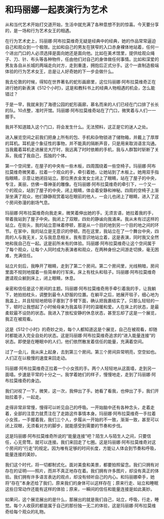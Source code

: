 # 和玛丽娜一起表演行为艺术

从和当代艺术开始打交道开始，生活中就充满了各种意想不到的惊喜。今天要分享的，是一场和行为艺术女王的相遇。 

在行为艺术史上，玛丽娜·阿布拉莫维奇无疑是经典中的经典，她的作品常常逼迫自己和观众到一个极限。比如和自己的男友在狭窄的入口赤身裸体地站着，任何一个进出门口的人必须选择是面向她还是面向他。比如在美术馆里，提供给观众绳子、刀、针、布头等各种物件，任由他们对自己的身体做任何事情。比如和深爱的男友各自从长城的两端走向对方，走到重逢，拥抱后正式分手。这个一直制造极端体验的行为艺术女王，总是让人好奇她的下一步会做什么。 

我去伦敦的时候，得知在世界著名的蛇形画廊里，这位玛丽娜·阿布拉莫维奇正在进行她的新表演《512个小时》，这是和教科书上的经典人物相遇的机会，怎么能错过？ 

于是一早，我就来到了海德公园的蛇形画廊，慕名而来的人们已经在门口排了长长的队。10点整，准时开馆。玛丽娜·阿布拉莫维奇站在了门口，微笑着与人们一一握手。 

我并不知道踏入这个门口，将会发生什么。无法预料，这正是它的迷人之处。 

进入展览空间之前我们把身上所有的包、手机和杂物锁进了储物箱，并戴上了厚厚的耳机。耳机是个象征性的事物，并不能真的隔断声音，只是用来取消语言沟通。当我戴着耳机走进展览大厅时，我远离了时时依赖的手机，我与人群暂时斩断了关系，我成了我自己，孤独的个体。 

第一个空间里，在屋子的中央有一些木板，四周围绕着一些空椅子。玛丽娜·阿布拉莫维奇微笑着，拉着一个观众的手，牵引着她，让她站到了木板上。她用双手指指眼睛，示意让她闭目站立。那位黑衣金发女士闭上了眼睛，站在了屋子的中央，专注，美丽，仿佛一尊神圣的雕像。在玛丽娜·阿布拉莫维奇的牵引下，一个又一个的观众，站到了屋子的中央，闭上眼睛，体会着安静和神秘。四周的空椅子上渐渐坐满了观众，他们静静观赏着站在眼前的他人，一会儿也闭上了眼睛，进入了这个房间弥漫的剧场气息。 

玛丽娜·阿布拉莫维奇向我走来，微笑着伸出她的手。无须言语，她拉着我的手，带着我站到了屋子中央。我闭上了双眼，四处的静谧向我涌来。我从未有过这样的站立。在街头，我的站立意味着停顿，那是从一个目的地到另一个目的地之间的环节。在家中，我的站立是无意识的停顿。而在这里，我站立在了一个舞台中央，四周的人与我无关，又与我息息相关。我有意识地站立着，这是表演，同时我又全然地和我自己在一起。这是前所未有的体验。玛丽娜·阿布拉莫维奇让这个空间属于了每个观众，让每个人同时成为表演者和观众，在两种身份之间游走切换，毫无困难，充满信任。 

站立片刻后，我睁开了眼睛，走到了第二个房间。第二个房间里，光线稍暗，房间里面不规则地摆着一些简单的行军床。床上有枕头和毯子。玛丽娜·阿布拉莫维奇邀请观众躺到床上，闭上眼睛，休息。 

亲密和信任是这个房间的主题。玛丽娜·阿布拉莫维奇用手牵引着我的手，让我躺下，她拍拍枕头，调整到最令人舒服的位置。在躺平之后，她展开毯子，细心地为我盖上，并且轻轻地把毯子塞到了手臂下面，确认把我裹结实了。只那么轻轻的一下，顿时让我想起了小时候母亲为我盖毯子时的温暖和爱。人在床上的状态，是最柔软最不设防的状态。我进入了放松安静的休息状态，甚至忘却了这是一个展览，我正在被观看。 

这是《512个小时》的奇妙之处，每个人都知道这是个展览，自己在被观看，却随时都能进入完全自处的状态。这是玛丽娜·阿布拉莫维奇追求的“进入能量连接”的状态。即使是在睡眠中的人们，他们依然散发着信任的能量，充满着空间。 

过了一会儿，我从床上起身，去到第三个房间。第三个房间异常明亮，空空如也。人们正在以极慢的速度来回走动。 

玛丽娜·阿布拉莫维奇正拉着一个小女孩的手。两个人轻轻地从这面墙，走到另一面墙。步速是平常的十分之一。我学着她们的样子，慢慢地走，走到了玛丽娜·阿布拉莫维奇的身边。 

我们对视了一下，微笑，这一次，我伸出了手。她看了看我，也伸出了手，我们开始拉着手，一起走。 

走得非常非常慢，慢得可以听见自己的呼吸。一开始脑中还有各种念头，走着走着，全部的注意力就贯注在了走路这件事情本身。玛丽娜·阿布拉莫维奇一手拉着小女孩，一手握着我，我们三个人，步履从一开始的不一致，渐渐一致，甚至可以闭上双眼，无须看对方的脚步，就能感受到需要的节奏和步伐。 

这是玛丽娜·阿布拉莫维奇所说的“能量连接”吧？陌生人与陌生人之间，只要信任，心无旁骛，就可以连接。我们来回走了七圈。这是玛丽娜·阿布拉莫维奇对这个房间的“行走”的规定。因为唯有足够的时间长度，方能让人体会到节奏和呼吸，能量连接的美妙。 

我们这个时代，将一切都制式化。面对美食和美景，都要拍照留念。我们只拥有对存在的证明——照片，而并不真正地存在着。我们拥有许多图片，却没有真正的体验。我们拥有许多语言表达的观点，却没有倾听自己的内心。和玛丽娜牵手，她将“存在”本身还给了我们，原来我们的身体可以这样存在；原来行走、站立和睡眠这些日常动作还能有这样的体验；原来，一瞬间的信任和能量连接是如此美妙。 

如果问，这个展览展出的是什么，那展出的就是我们自己，站立，呼吸，行走，睡觉。每个人收获的都是属于自己的那份独一无二的体验，这是玛丽娜·阿布拉莫维奇给每个观众的礼物。